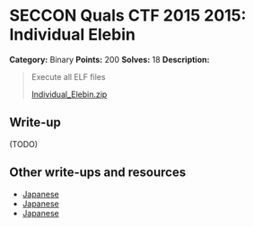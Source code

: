 # SECCON Quals CTF 2015 2015: Individual Elebin

**Category:** Binary
**Points:** 200
**Solves:** 18
**Description:**

> Execute all ELF files
> 
> [Individual_Elebin.zip](./Individual_Elebin.zip)


## Write-up

(TODO)

## Other write-ups and resources

* [Japanese](https://hackmd.io/s/E1gc7g3Vl)
* [Japanese](http://amiq11.tumblr.com/post/134657262324/seccon2015-writeup-eeic-advent-calendar-day-6)
* [Japanese](https://docs.google.com/document/d/1GEdzPOohsiWt8EPojNazlVPuNFZpQ9FOQxb-E7sfzSQ)
